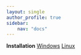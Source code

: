 ```yaml
---
layout: single
author_profile: true
sidebar: 
    nav: "docs"
---
```


**Installation**
[Windows](/docs/install_windows)
[Linux](/docs/install/linux)